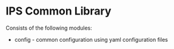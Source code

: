 
# IPS Common Library

Consists of the following modules:

* config - common configuration using yaml configuration files
